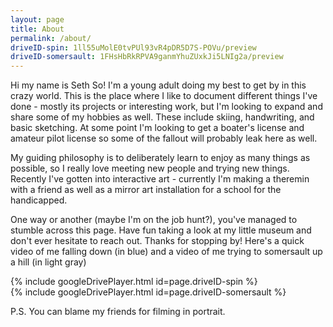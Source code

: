```yaml
---
layout: page
title: About
permalink: /about/
driveID-spin: 1ll55uMolE0tvPUl93vR4pDR5D7S-POVu/preview
driveID-somersault: 1FHsHbRkRPVA9ganmYhuZUxkJi5LNIg2a/preview
---
```


Hi my name is Seth So! I'm a young adult doing my best to get by in this crazy world. This is the place where I like to document different things I've done - mostly its projects or interesting work, but I'm looking to expand and share some of my hobbies as well. These include skiing, handwriting, and basic sketching. At some point I'm looking to get a boater's license and amateur pilot license so some of the fallout will probably leak here as well.

My guiding philosophy is to deliberately learn to enjoy as many things as possible, so I really love meeting new people and trying new things. Recently I've gotten into interactive art - currently I'm making a theremin with a friend as well as a mirror art installation for a school for the handicapped.

One way or another (maybe I'm on the job hunt?), you've managed to stumble across this page. Have fun taking a look at my little museum and don't ever hesitate to reach out. Thanks for stopping by! Here's a quick video of me falling down (in blue) and a video of me trying to somersault up a hill (in light gray)

{% include googleDrivePlayer.html id=page.driveID-spin %} <br />
{% include googleDrivePlayer.html id=page.driveID-somersault %} <br />

P.S. You can blame my friends for filming in portrait.
